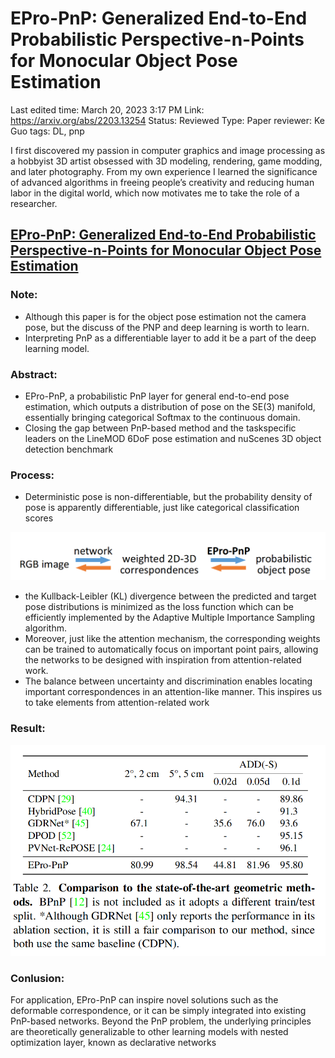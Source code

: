 # EPro-PnP: Generalized End-to-End Probabilistic Perspective-n-Points for Monocular Object Pose Estimation

Last edited time: March 20, 2023 3:17 PM
Link: https://arxiv.org/abs/2203.13254
Status: Reviewed
Type: Paper
reviewer: Ke Guo
tags: DL, pnp

I first discovered my passion in computer graphics and image processing as a hobbyist 3D artist obsessed with 3D modeling, rendering, game modding, and later photography. From my own experience
I learned the significance of advanced algorithms in freeing people’s creativity and reducing human
labor in the digital world, which now motivates me to take the role of a researcher.

## [EPro-PnP: Generalized End-to-End Probabilistic Perspective-n-Points for Monocular Object Pose Estimation]([https://arxiv.org/abs/2203.13254](https://arxiv.org/abs/2203.13254))

### Note:

- Although this paper is for the object pose estimation not the camera pose, but the discuss of the PNP and deep learning is worth to learn.
- Interpreting PnP as a differentiable layer to add it be a part of the deep learning model.

### Abstract:

- EPro-PnP, a probabilistic PnP layer for general end-to-end pose estimation, which outputs a distribution of pose on the SE(3) manifold, essentially bringing categorical Softmax to the continuous domain.
- Closing the gap between PnP-based method and the taskspecific leaders on the LineMOD 6DoF pose estimation and nuScenes 3D object detection benchmark

### Process:

- Deterministic pose is non-differentiable, but the probability density of pose is apparently differentiable, just like categorical classification scores

![Untitled](EPro-PnP%20Generalized%20End-to-End%20Probabilistic%20Pers%20f1c88858c16a48228ba83f839996477f/Untitled.png)

- the Kullback-Leibler (KL) divergence between the predicted and target pose distributions is minimized as the loss function which can be efficiently implemented by the Adaptive Multiple Importance Sampling algorithm.
- Moreover, just like the attention mechanism, the corresponding weights can be trained to automatically focus on important point pairs, allowing the networks to be designed with inspiration from attention-related work.
- The balance between uncertainty and discrimination enables locating important correspondences in an attention-like manner. This inspires us to take elements from attention-related work

### Result:

![Untitled](EPro-PnP%20Generalized%20End-to-End%20Probabilistic%20Pers%20f1c88858c16a48228ba83f839996477f/Untitled%201.png)

### Conlusion:

For application, EPro-PnP can inspire novel solutions such as the deformable correspondence, or it can be simply integrated into existing PnP-based networks. Beyond the PnP problem, the underlying principles are theoretically generalizable to other learning models with nested optimization layer, known as declarative networks